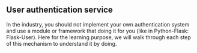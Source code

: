 ## User authentication service


In the industry, you should not implement your own authentication system and use a
module or framework that doing it for you (like in Python-Flask: Flask-User). Here
for the learning purpose, we will walk through each step of this mechanism to 
understand it by doing.
